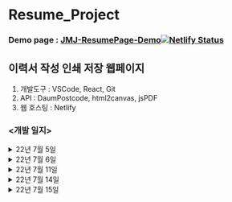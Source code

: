 # Resume_Project
### Demo page : <a href="https://jmj-resume-page.netlify.app/" target="_blank">JMJ-ResumePage-Demo</a>[![Netlify Status](https://api.netlify.com/api/v1/badges/5fd08a12-3d02-4be8-9cee-760bbf7d8a83/deploy-status)](https://app.netlify.com/sites/jmj-resume-page/deploys)

## 이력서 작성 인쇄 저장 웹페이지
1. 개발도구 : VSCode, React, Git
2. API : DaumPostcode, html2canvas, jsPDF
3. 웹 호스팅 : Netlify

### <개발 일지>

<details>
<summary>22년 7월 5일</summary>
<div markdown="1">

>1. 이력서 항목 버튼으로 추가
>- <img width="100%" src="https://user-images.githubusercontent.com/44563747/177324978-ddd49e8f-4f25-4e84-8e0b-d77cde0091e9.gif"/>
>2. 성별 선택 드롭다운 메뉴
>- <img width="100%" src="https://user-images.githubusercontent.com/44563747/177326978-6ce755fd-d211-4492-9b61-32a279b9dcb7.gif"/>
>3. 생년월일, 연락처 구분자
>- <img width="100%" src="https://user-images.githubusercontent.com/44563747/177326787-68aa2a7e-e98d-40dd-8d48-3d917334d423.gif"/>
>4. 로컬 사진 등록
>- <img width="100%" src="https://user-images.githubusercontent.com/44563747/177326882-726eaad0-7b51-4adb-95de-ef3a5e0efb2e.gif"/>
>5. DaumPostcode API 이용 주소 등록
>- <img width="100%" src="https://user-images.githubusercontent.com/44563747/177327059-8d4d22ca-aceb-4683-a7b0-a79691f53ff4.gif"/>

</div>
</details>

<details>
<summary>22년 7월 6일</summary>
<div markdown="1">

>1. 항목 포커스 이벤트 추가
>- <img width="100%" src="https://user-images.githubusercontent.com/44563747/177549633-cb750ed7-a518-47f0-b614-5631fb0c9608.gif"/>

</div>
</details>

<details>
<summary>22년 7월 11일</summary>
<div markdown="1">

>1. 페이지 레이아웃 추가 및 수정
>- <img width="100%" src="https://user-images.githubusercontent.com/44563747/178233644-f516d08d-2069-422b-83ed-a25a36e3a6e1.gif"/>
>2. 체크박스 이벤트 추가
>- <img width="100%" src="https://user-images.githubusercontent.com/44563747/178233928-a41b4dfd-dfae-4f69-9f63-a2ab35955e1a.gif"/>

</div>
</details>

<details>
<summary>22년 7월 14일</summary>
<div markdown="1">

>1. 코드 리팩토링 및 모듈화
>- <img width="100%" src="https://user-images.githubusercontent.com/44563747/178983022-683e6a07-5ccf-4040-8d0d-583c7bd6dc05.gif"/>
>2. 학력탭 체크박스 상태에 따른 변화
>- <img width="100%" src="https://user-images.githubusercontent.com/44563747/178983036-87e64329-328a-485c-bc01-6e04377b79f4.gif"/>

</div>
</details>

<details>
<summary>22년 7월 15일</summary>
<div markdown="1">

>1. 항목 추가 이벤트
>- <img width="100%" src="https://user-images.githubusercontent.com/44563747/179213348-f75f8631-64ac-41c9-96c2-baccb55a3248.gif"/>

</div>
</details>